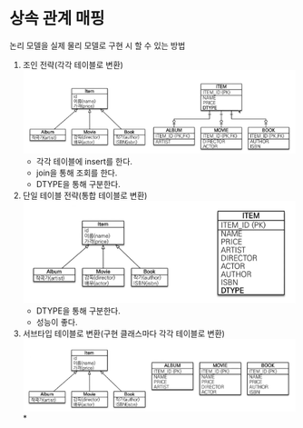 상속 관계 매핑
===========
논리 모델을 실제 물리 모델로 구현 시 할 수 있는 방법

1. 조인 전략(각각 테이블로 변환)
   ![img.png](img.png)
    * 각각 테이블에 insert를 한다.
    * join을 통해 조회를 한다.
    * DTYPE을 통해 구분한다.
2. 단일 테이블 전략(통합 테이블로 변환)
   ![img_1.png](img_1.png)
    * DTYPE을 통해 구분한다.
    * 성능이 좋다.
3. 서브타입 테이블로 변환(구현 클래스마다 각각 테이블로 변환)
   ![img_2.png](img_2.png)
    * 
   